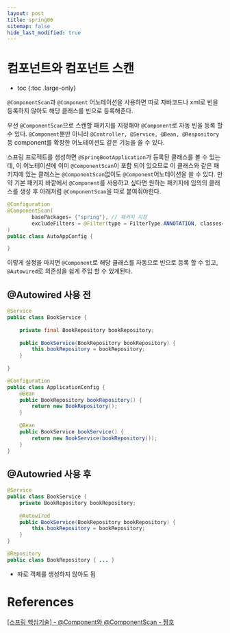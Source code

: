 ```yaml
---
layout: post
title: spring06
sitemap: false
hide_last_modified: true
---
```

# 컴포넌트와 컴포넌트 스캔

* toc
{:toc .large-only}

```@ComponentScan```과 ```@Component``` 어노테이션을 사용하면 따로 자바코드나 xml로 빈을 등록하지 않아도 해당 클래스를 빈으로 등록해준다.

우선 ```@ComponentScan```으로 스캔할 패키지를 지정해야 ```@Component```로 자동 빈을 등록 할 수 있다.
```@Component```뿐만 아니라 ```@Controller, @Service, @Bean, @Respository``` 등 component를 확장한 어노테이션도 같은 기능을 쓸 수 있다.

스프링 프로젝트를 생성하면 ```@SpringBootApplication```가 등록된 클래스를 볼 수 있는데, 이 어노테이션에 이미 ```@ComponentScan```이 포함 되어 있으므로 이 클래스와 같은 패키지에 있는 클래스는 ```@ComponentScan```없이도 ```@Component```어노테이션을 쓸 수 있다.
만약 기본 패키지 바깥에서 ```@Component```를 사용하고 싶다면 원하는 패키지에 임의의 클래스를 생성 후 아래처럼 ```@ComponentScan```을 따로 붙여줘야한다.


```JAVA
@Configuration
@ComponentScan(
		basePackages= {"spring"}, // 패키지 지정
		excludeFilters = @Filter(type = FilterType.ANNOTATION, classes=Configuration.class) // ComponentScan에서 제외할 조건 지정
)
public class AutoAppConfig {

}
```

이렇게 설정을 마치면 ```@Component```로 해당 클래스를 자동으로 빈으로 등록 할 수 있고, ```@Autowired```로 의존성을 쉽게 주입 할 수 있게된다.

## @Autowired 사용 전

```JAVA
@Service
public class BookService {
	
    private final BookRepository bookRepository;
    
    public BookService(BookRepository bookRepository) {
    	this.bookRepository = bookRepository;
    }
    
}
```

```JAVA
@Configuration
public class ApplicationConfig {
	@Bean
    public BookRepository bookRepository() {
    	return new BookRepository();
    }
    
    @Bean
    public BookService bookService() {
    	return new BookService(bookRepository());
    }
}
```

## @Autowried 사용 후

```JAVA
@Service
public class BookService {
	private BookRepository bookRepository;
    
    @Autowired
    public BookService(BookRepository bookRepository) {
    	this.bookRepository = bookRepository;
    }
}
```

```JAVA
@Repository
public class BookRepository { ... }
```

- 따로 객체를 생성하지 않아도 됨

# References

[[스프링 핵심기술] - @Component와 @ComponentScan - 짱호](https://jjingho.tistory.com/9)